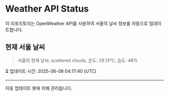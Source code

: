 
# Weather API Status

이 리포지토리는 OpenWeather API를 사용하여 서울의 날씨 정보를 자동으로 업데이트합니다.

## 현재 서울 날씨
> 서울의 현재 날씨: scattered clouds, 온도: 28.13°C, 습도: 48%

⏳ 업데이트 시간: 2025-06-08 04:17:40 (UTC)

---
자동 업데이트 봇에 의해 관리됩니다.

